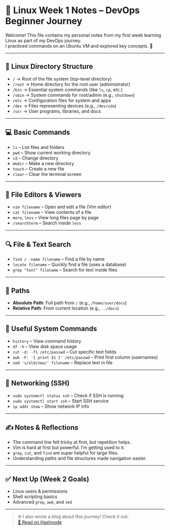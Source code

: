 # 📘 Linux Week 1 Notes – DevOps Beginner Journey

Welcome! This file contains my personal notes from my first week learning Linux as part of my DevOps journey.  
I practiced commands on an Ubuntu VM and explored key concepts. 🚀

---

## 📂 Linux Directory Structure

- `/` → Root of the file system (top-level directory)
- `/root` → Home directory for the root user (administrator)
- `/bin` → Essential system commands (like `ls`, `cp`, etc.)
- `/sbin` → System commands for root/admin (e.g., `shutdown`)
- `/etc` → Configuration files for system and apps
- `/dev` → Files representing devices (e.g., `/dev/sda`)
- `/usr` → User programs, libraries, and docs

---

## 💻 Basic Commands

- `ls` – List files and folders
- `pwd` – Show current working directory
- `cd` – Change directory
- `mkdir` – Make a new directory
- `touch` – Create a new file
- `clear` – Clear the terminal screen

---

## 📝 File Editors & Viewers

- `vim filename` – Open and edit a file (Vim editor)
- `cat filename` – View contents of a file
- `more`, `less` – View long files page by page
- `/searchterm` – Search inside `less`

---

## 🔍 File & Text Search

- `find / -name filename` – Find a file by name
- `locate filename` – Quickly find a file (uses a database)
- `grep "text" filename` – Search for text inside files

---

## 📁 Paths

- **Absolute Path**: Full path from `/` (e.g., `/home/user/docs`)
- **Relative Path**: From current location (e.g., `../docs`)

---

## 📑 Useful System Commands

- `history` – View command history
- `df -h` – View disk space usage
- `cut -d: -f1 /etc/passwd` – Cut specific text fields
- `awk -F: '{ print $1 }' /etc/passwd` – Print first column (usernames)
- `sed 's/old/new/' filename` – Replace text in file

---

## 🛜 Networking (SSH)

- `sudo systemctl status ssh` – Check if SSH is running
- `sudo systemctl start ssh` – Start SSH service
- `ip addr show` – Show network IP info

---

## ✍️ Notes & Reflections

- The command line felt tricky at first, but repetition helps.
- Vim is hard at first but powerful. I’m getting used to it.
- `grep`, `cut`, and `find` are super helpful for large files.
- Understanding paths and file structures made navigation easier.

---

## ✅ Next Up (Week 2 Goals)

- Linux users & permissions
- Shell scripting basics
- Advanced `grep`, `awk`, and `sed`

---

> 🌐 I also wrote a blog about this journey! Check it out:  
> [📖 Read on Hashnode](https://starting-linux-as-a-devops-beginner.hashnode.dev/learning-linux-basics-for-devops-my-first-week-experience)

